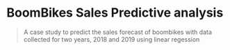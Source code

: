 # BoomBikes Sales Predictive analysis
> A case study to predict the sales forecast of boombikes with data collected for two years, 2018 and 2019 using linear regession

